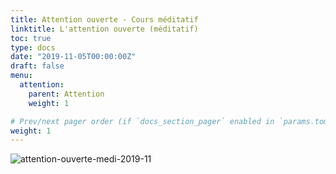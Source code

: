 ```yaml
---
title: Attention ouverte - Cours méditatif
linktitle: L'attention ouverte (méditatif)
toc: true
type: docs
date: "2019-11-05T00:00:00Z"
draft: false
menu:
  attention:
    parent: Attention
    weight: 1

# Prev/next pager order (if `docs_section_pager` enabled in `params.toml`)
weight: 1
---
```


![attention-ouverte-medi-2019-11](/img/attention-ouverte-medi.png)


